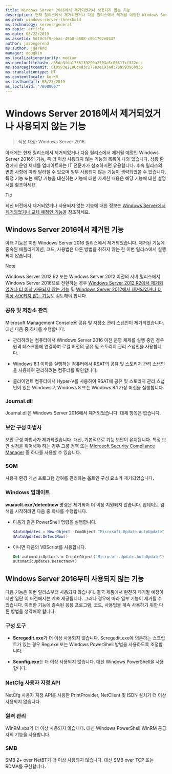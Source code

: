 ```yaml
---
title: Windows Server 2016에서 제거되었거나 사용되지 않는 기능
description: 현재 릴리스에서 제거되었거나 다음 릴리스에서 제거될 예정인 Windows Server 2016의 기능, 즉 더 이상 사용되지 않는 기능의 목록입니다. 상용 환경에서 운영 체제를 업데이트하는 IT 전문가가 참조하시면 유용합니다.
ms.prod: windows-server-threshold
ms.technology: server-general
ms.topic: article
ms.date: 08/22/2019
ms.assetid: 5d10c5f9-ebac-49a0-b808-c0b1702e0437
author: jasongerend
ms.author: jgerend
manager: dougkim
ms.localizationpriority: medium
ms.openlocfilehash: a35da3fda1736139290a2503a5c06317cf322ccc
ms.sourcegitcommit: 6f8993e2180c4d3c177e3e1934d378959396b935
ms.translationtype: HT
ms.contentlocale: ko-KR
ms.lasthandoff: 08/23/2019
ms.locfileid: "70000607"
---
```

# <a name="features-removed-or-deprecated-in--windows-server-2016"></a>Windows Server 2016에서 제거되었거나 사용되지 않는 기능

>적용 대상: Windows Server 2016

아래에는 현재 릴리스에서 제거되었거나 다음 릴리스에서 제거될 예정인 Windows Server 2016의 기능, 즉 더 이상 사용되지 않는 기능의 목록이 나와 있습니다. 상용 환경에서 운영 체제를 업데이트하는 IT 전문가가 참조하시면 유용합니다. 후속 릴리스의 변경 사항에 따라 달라질 수 있으며 일부 사용되지 않는 기능이 생략되었을 수 있습니다. 특정 기능 또는 해당 기능을 대신하는 기능에 대한 자세한 내용은 해당 기능에 대한 설명서를 참조하세요.

> [!TIP]
> 최신 버전에서 제거되었거나 사용되지 않는 기능에 대한 정보는 [Windows Server에서 제거되었거나 교체 예정인 기능](../get-started-19/removed-features.md)을 참조하세요.

## <a name="features-removed-from-windows-server-2016"></a>Windows Server 2016에서 제거된 기능

아래 기능은 이번 Windows Server 2016 릴리스에서 제거되었습니다. 제거된 기능에 종속된 애플리케이션, 코드, 사용법은 다른 방법을 취하지 않는 한 이번 릴리스에서 실행되지 않습니다.  

> [!NOTE]  
> Windows Server 2012 R2 또는 Windows Server 2012 이전의 서버 릴리스에서 Windows Server 2016으로 전환하는 경우 [Windows Server 2012 R2에서 제거되었거나 더 이상 사용되지 않는 기능](https://technet.microsoft.com/library/dn303411.aspx) 및 [Windows Server 2012에서 제거되었거나 더 이상 사용되지 않는 기능](https://technet.microsoft.com/library/hh831568.aspx)도 검토해야 합니다.  

### <a name="share-and-storage-management"></a>공유 및 저장소 관리

Microsoft Management Console용 공유 및 저장소 관리 스냅인이 제거되었습니다. 대신 다음 중 하나를 수행합니다.  

-   관리하려는 컴퓨터에서 Windows Server 2016 이전 운영 체제를 실행 중인 경우 원격 데스크톱에 연결하여 로컬 버전의 공유 및 스토리지 관리 스냅인을 사용합니다.  

-   Windows 8.1 이하를 실행하는 컴퓨터에서 RSAT의 공유 및 스토리지 관리 스냅인을 사용하여 관리하려는 컴퓨터를 확인합니다.  

-   클라이언트 컴퓨터에서 Hyper-V를 사용하여 RSAT에 공유 및 스토리지 관리 스냅인이 있는 Windows 7, Windows 8 또는 Windows 8.1 가상 머신을 실행합니다.  

### <a name="journaldll"></a>Journal.dll

Journal.dll은 Windows Server 2016에서 제거되었습니다. 대체 항목은 없습니다.  

### <a name="security-configuration-wizard"></a>보안 구성 마법사

보안 구성 마법사가 제거되었습니다. 대신, 기본적으로 기능 보안이 유지됩니다. 특정 보안 설정을 제어해야 하는 경우 그룹 정책 또는 [Microsoft Security Compliance Manager](https://technet.microsoft.com/solutionaccelerators/cc835245.aspx) 중 하나를 사용할 수 있습니다.  

### <a name="sqm"></a>SQM

사용자 환경 개선 프로그램 참여를 관리하는 옵트인 구성 요소가 제거되었습니다. 

### <a name="windows-update"></a>Windows 업데이트

**wuauclt.exe /detectnow** 명령은 제거되어 더 이상 지원되지 않습니다. 업데이트 검색을 시작하려면 다음 중 하나를 수행합니다.

- 다음과 같은 PowerShell 명령을 실행합니다.
    ````powershell
    $AutoUpdates = New-Object -ComObject "Microsoft.Update.AutoUpdate"
    $AutoUpdates.DetectNow()
    ````

- 아니면 다음의 VBScript를 사용합니다.
    ````vb
    Set automaticUpdates = CreateObject("Microsoft.Update.AutoUpdate")
    automaticUpdates.DetectNow()
    ````

## <a name="features-deprecated-starting-with-windows-server-2016"></a>Windows Server 2016부터 사용되지 않는 기능

다음 기능은 이번 릴리스부터 사용되지 않습니다. 결국 제품에서 완전히 제거될 예정이지만 일단 이 버전에서는 계속 제공됩니다. 그러나 경우에 따라 일부 기능이 제거될 수 있습니다. 이러한 기능에 종속된 응용 프로그램, 코드, 사용법을 계속 사용하기 위한 다른 방법을 생각해야 합니다.  

### <a name="configuration-tools"></a>구성 도구  

-   **Scregedit.exe**가 더 이상 사용되지 않습니다. Scregedit.exe에 의존하는 스크립트가 있는 경우 Reg.exe 또는 Windows PowerShell 방법을 사용하도록 조정합니다.  

-   **Sconfig.exe**는 더 이상 사용되지 않습니다. 대신 Windows PowerShell을 사용합니다.  

### <a name="netcfg-custom-apis"></a>NetCfg 사용자 지정 API

NetCfg 사용자 지정 API를 사용한 PrintProvider, NetClient 및 ISDN 설치가 더 이상 사용되지 않습니다.  

### <a name="remote-management"></a>원격 관리  

WinRM.vbs가 더 이상 사용되지 않습니다. 대신 Windows PowerShell WinRM 공급자의 기능을 사용합니다.  

### <a name="smb"></a>SMB

SMB 2+ over NetBT가 더 이상 사용되지 않습니다. 대신 SMB over TCP 또는 RDMA를 구현합니다. 
